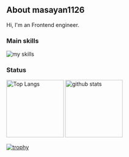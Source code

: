 ## About masayan1126
Hi, I'm an Frontend engineer.

### Main skills
<img alt="my skills" src="https://skillicons.dev/icons?theme=dark&perline=5&i=ts,jest,vue,react,tailwind,php,laravel,py,docker,githubactions,mysql" />

### Status

<p align="left"> 
  <img alt="Top Langs" height="150px" src="https://github-readme-stats.vercel.app/api/top-langs/?username=masayan1126&layout=compact&count_private=true&show_icons=true&theme=nord&hide_border=true" />
  <img alt="github stats" height="150px" src="https://github-readme-stats.vercel.app/api?username=masayan1126&count_private=true&show_icons=true&show_icons=true&theme=nord&hide_border=true" />
</p>

[![trophy](https://github-profile-trophy.vercel.app/?username=masayan1126&no-frame=true&theme=nord&column=7
)](https://github.com/ryo-ma/github-profile-trophy)
